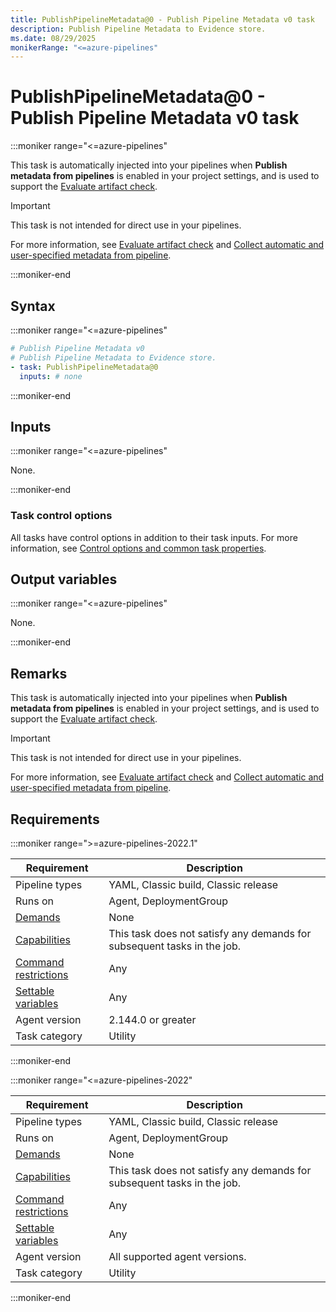 ```yaml
---
title: PublishPipelineMetadata@0 - Publish Pipeline Metadata v0 task
description: Publish Pipeline Metadata to Evidence store.
ms.date: 08/29/2025
monikerRange: "<=azure-pipelines"
---
```


# PublishPipelineMetadata@0 - Publish Pipeline Metadata v0 task

<!-- :::description::: -->
:::moniker range="<=azure-pipelines"

<!-- :::editable-content name="description"::: -->
This task is automatically injected into your pipelines when **Publish metadata from pipelines** is enabled in your project settings, and is used to support the [Evaluate artifact check](/azure/devops/pipelines/process/approvals#evaluate-artifact).

> [!IMPORTANT]
> This task is not intended for direct use in your pipelines.
>
> For more information, see [Evaluate artifact check](/azure/devops/release-notes/2019/sprint-160-update#evaluate-artifact-check) and [Collect automatic and user-specified metadata from pipeline](/azure/devops/release-notes/2019/sprint-162-update#collect-automatic-and-user-specified-metadata-from-pipeline).
<!-- :::editable-content-end::: -->

:::moniker-end
<!-- :::description-end::: -->

<!-- :::syntax::: -->
## Syntax

:::moniker range="<=azure-pipelines"

```yaml
# Publish Pipeline Metadata v0
# Publish Pipeline Metadata to Evidence store.
- task: PublishPipelineMetadata@0
  inputs: # none
```

:::moniker-end
<!-- :::syntax-end::: -->

<!-- :::inputs::: -->
## Inputs

<!-- :::item name="emptyCollectionValue"::: -->
:::moniker range="<=azure-pipelines"

None.

:::moniker-end
<!-- :::item-end::: -->

### Task control options

All tasks have control options in addition to their task inputs. For more information, see [Control options and common task properties](/azure/devops/pipelines/yaml-schema/steps-task#common-task-properties).
<!-- :::inputs-end::: -->

<!-- :::outputVariables::: -->
## Output variables

:::moniker range="<=azure-pipelines"

None.

:::moniker-end
<!-- :::outputVariables-end::: -->

<!-- :::remarks::: -->
<!-- :::editable-content name="remarks"::: -->
## Remarks

This task is automatically injected into your pipelines when **Publish metadata from pipelines** is enabled in your project settings, and is used to support the [Evaluate artifact check](/azure/devops/pipelines/process/approvals#evaluate-artifact).

> [!IMPORTANT]
> This task is not intended for direct use in your pipelines.
>
> For more information, see [Evaluate artifact check](/azure/devops/release-notes/2019/sprint-160-update#evaluate-artifact-check) and [Collect automatic and user-specified metadata from pipeline](/azure/devops/release-notes/2019/sprint-162-update#collect-automatic-and-user-specified-metadata-from-pipeline).
<!-- :::editable-content-end::: -->
<!-- :::remarks-end::: -->

<!-- :::examples::: -->
<!-- :::editable-content name="examples"::: -->
<!-- :::editable-content-end::: -->
<!-- :::examples-end::: -->

<!-- :::properties::: -->
## Requirements

:::moniker range=">=azure-pipelines-2022.1"

| Requirement | Description |
|-------------|-------------|
| Pipeline types | YAML, Classic build, Classic release |
| Runs on | Agent, DeploymentGroup |
| [Demands](/azure/devops/pipelines/process/demands) | None |
| [Capabilities](/azure/devops/pipelines/agents/agents#capabilities) | This task does not satisfy any demands for subsequent tasks in the job. |
| [Command restrictions](/azure/devops/pipelines/security/templates#agent-logging-command-restrictions) | Any |
| [Settable variables](/azure/devops/pipelines/security/templates#agent-logging-command-restrictions) | Any |
| Agent version |  2.144.0 or greater |
| Task category | Utility |

:::moniker-end

:::moniker range="<=azure-pipelines-2022"

| Requirement | Description |
|-------------|-------------|
| Pipeline types | YAML, Classic build, Classic release |
| Runs on | Agent, DeploymentGroup |
| [Demands](/azure/devops/pipelines/process/demands) | None |
| [Capabilities](/azure/devops/pipelines/agents/agents#capabilities) | This task does not satisfy any demands for subsequent tasks in the job. |
| [Command restrictions](/azure/devops/pipelines/security/templates#agent-logging-command-restrictions) | Any |
| [Settable variables](/azure/devops/pipelines/security/templates#agent-logging-command-restrictions) | Any |
| Agent version | All supported agent versions. |
| Task category | Utility |

:::moniker-end
<!-- :::properties-end::: -->

<!-- :::see-also::: -->
<!-- :::editable-content name="seeAlso"::: -->
<!-- :::editable-content-end::: -->
<!-- :::see-also-end::: -->